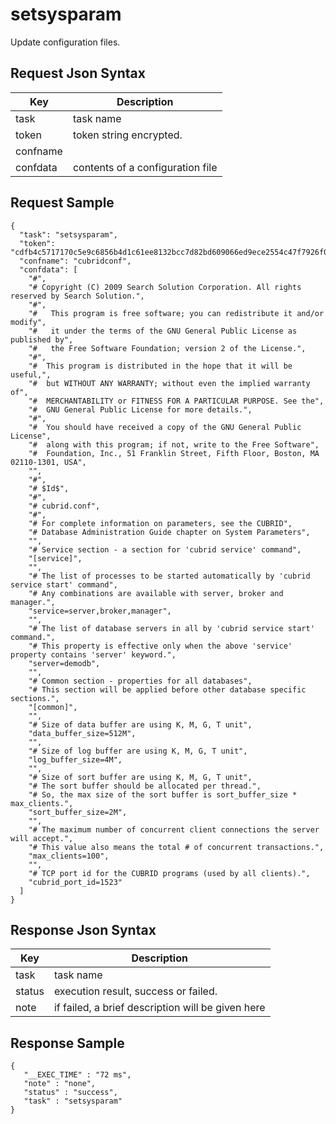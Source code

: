 # setsysparam

Update configuration files.

## Request Json Syntax

| **Key** | **Description** |
| --- | --- |
| task | task name |
| token | token string encrypted. |
| confname | |
| confdata | contents of a configuration file |

## Request Sample

```
{
  "task": "setsysparam",
  "token": "cdfb4c5717170c5e9c6856b4d1c61ee8132bcc7d82bd609066ed9ece2554c47f7926f07dd201b6aa",
  "confname": "cubridconf",
  "confdata": [
    "#",
    "# Copyright (C) 2009 Search Solution Corporation. All rights reserved by Search Solution.",
    "#",
    "#   This program is free software; you can redistribute it and/or modify",
    "#   it under the terms of the GNU General Public License as published by",
    "#   the Free Software Foundation; version 2 of the License.",
    "#",
    "#  This program is distributed in the hope that it will be useful,",
    "#  but WITHOUT ANY WARRANTY; without even the implied warranty of",
    "#  MERCHANTABILITY or FITNESS FOR A PARTICULAR PURPOSE. See the",
    "#  GNU General Public License for more details.",
    "#",
    "#  You should have received a copy of the GNU General Public License",
    "#  along with this program; if not, write to the Free Software",
    "#  Foundation, Inc., 51 Franklin Street, Fifth Floor, Boston, MA 02110-1301, USA",
    "",
    "#",
    "# $Id$",
    "#",
    "# cubrid.conf",
    "#",
    "# For complete information on parameters, see the CUBRID",
    "# Database Administration Guide chapter on System Parameters",
    "",
    "# Service section - a section for 'cubrid service' command",
    "[service]",
    "",
    "# The list of processes to be started automatically by 'cubrid service start' command",
    "# Any combinations are available with server, broker and manager.",
    "service=server,broker,manager",
    "",
    "# The list of database servers in all by 'cubrid service start' command.",
    "# This property is effective only when the above 'service' property contains 'server' keyword.",
    "server=demodb",
    "",
    "# Common section - properties for all databases",
    "# This section will be applied before other database specific sections.",
    "[common]",
    "",
    "# Size of data buffer are using K, M, G, T unit",
    "data_buffer_size=512M",
    "",
    "# Size of log buffer are using K, M, G, T unit",
    "log_buffer_size=4M",
    "",
    "# Size of sort buffer are using K, M, G, T unit",
    "# The sort buffer should be allocated per thread.",
    "# So, the max size of the sort buffer is sort_buffer_size * max_clients.",
    "sort_buffer_size=2M",
    "",
    "# The maximum number of concurrent client connections the server will accept.",
    "# This value also means the total # of concurrent transactions.",
    "max_clients=100",
    "",
    "# TCP port id for the CUBRID programs (used by all clients).",
    "cubrid_port_id=1523"
  ]
}
```

## Response Json Syntax

| **Key** | **Description** |
| --- | --- |
| task | task name |
| status | execution result, success or failed. |
| note | if failed, a brief description will be given here |


## Response Sample

```
{
   "__EXEC_TIME" : "72 ms",
   "note" : "none",
   "status" : "success",
   "task" : "setsysparam"
}
```
